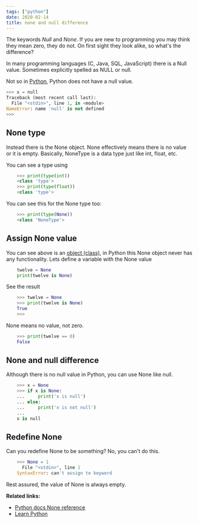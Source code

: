 ```yaml
---
tags: ["python"]
date: 2020-02-14
title: none and null difference
---
```

The keywords *Null* and *None*. If you are new to programming you may think they mean zero, they do not. On first sight they look alike, so what's the difference?

In many programming languages (C, Java, SQL, JavaScript) there is a Null value. Sometimes explicitly spelled as NULL or null. 

Not so in <a href="https://python.org">Python</a>, Python does not have a null value.

```python
>>> x = null
Traceback (most recent call last):
  File "<stdin>", line 1, in <module>
NameError: name 'null' is not defined
>>> 
```

## None type

Instead there is the None object. None effectively means there is no value or it is empty. Basically, NoneType is a data type just like int, float, etc.

You can see a type using

```python
    >>> print(type(int))
    <class 'type'>
    >>> print(type(float))
    <class 'type'>
```

You can see this for the None type too:

```python
    >>> print(type(None))
    <class 'NoneType'>
```

## Assign None value

You can see above is an <a href="https://pythonbasics.org/class/">object (class)</a>, in Python this None object never has any functionality. Lets define a variable with the None value

```python
    twelve = None
    print(twelve is None)
```

See the result

```python
    >>> twelve = None
    >>> print(twelve is None)
    True
    >>> 
```

None means no value, not zero.

```python
    >>> print(twelve == 0)
    False
```

## None and null difference

Although there is no null value in Python, you can use None like null. 

```python
    >>> x = None
    >>> if x is None:
    ...     print('x is null')
    ... else:
    ...     print('x is not null')
    ... 
    x is null
```

## Redefine None

Can you redefine None to be something? No, you can't do this.

```python
    >>> None = 1
      File "<stdin>", line 1
    SyntaxError: can't assign to keyword
```

Rest assured, the value of None is always empty.


**Related links:**
* <a href="https://docs.python.org/3.8/library/constants.html?highlight=none#None">Python docs None reference</a>
* <a href="https://pythonbasics.org">Learn Python</a>



